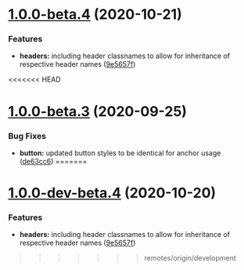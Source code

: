 # [1.0.0-beta.4](http://bitbucket.org/uclaucomm/ucla-bruin-components/compare/v1.0.0-beta.3...v1.0.0-beta.4) (2020-10-21)


### Features

* **headers:** including header classnames to allow for inheritance of respective header names ([9e5657f](http://bitbucket.org/uclaucomm/ucla-bruin-components/commits/9e5657f1a58d8550a364350840cdab8efe6ea51d))

<<<<<<< HEAD
# [1.0.0-beta.3](http://bitbucket.org/uclaucomm/ucla-bruin-components/compare/v1.0.0-beta.2...v1.0.0-beta.3) (2020-09-25)


### Bug Fixes

* **button:** updated button styles to be identical for anchor usage ([de63cc6](http://bitbucket.org/uclaucomm/ucla-bruin-components/commits/de63cc651aed09b1151aa1fd711ca11d17336734))
=======
# [1.0.0-dev-beta.4](http://bitbucket.org/uclaucomm/ucla-bruin-components/compare/v1.0.0-dev-beta.3...v1.0.0-dev-beta.4) (2020-10-20)


### Features

* **headers:** including header classnames to allow for inheritance of respective header names ([9e5657f](http://bitbucket.org/uclaucomm/ucla-bruin-components/commits/9e5657f1a58d8550a364350840cdab8efe6ea51d))
>>>>>>> remotes/origin/development
